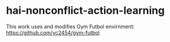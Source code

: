 # hai-nonconflict-action-learning

This work uses and modifies Gym Futbol envirnment: https://github.com/yc2454/gym-futbol
